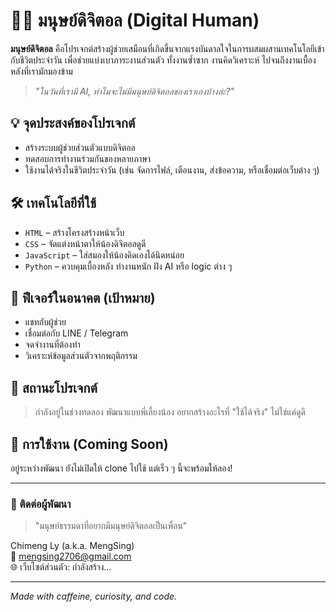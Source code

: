 # 👨‍💻 มนุษย์ดิจิตอล (Digital Human)

**มนุษย์ดิจิตอล** คือโปรเจกต์สร้างผู้ช่วยเสมือนที่เกิดขึ้นจากแรงบันดาลใจในการผสมผสานเทคโนโลยีเข้ากับชีวิตประจำวัน เพื่อช่วยแบ่งเบาภาระงานส่วนตัว ทั้งงานซ้ำซาก งานคิดวิเคราะห์ ไปจนถึงงานเบื้องหลังที่เรามักมองข้าม

> *"ในวันที่เรามี AI, ทำไมจะไม่มีมนุษย์ดิจิตอลของเราเองบ้างล่ะ?"*

## 💡 จุดประสงค์ของโปรเจกต์
- สร้างระบบผู้ช่วยส่วนตัวแบบดิจิตอล
- ทดสอบการทำงานร่วมกันของหลายภาษา
- ใช้งานได้จริงในชีวิตประจำวัน (เช่น จัดการไฟล์, เตือนงาน, ส่งข้อความ, หรือเชื่อมต่อเว็บต่าง ๆ)

## 🛠️ เทคโนโลยีที่ใช้
- `HTML` – สร้างโครงสร้างหน้าเว็บ
- `CSS` – จัดแต่งหน้าตาให้น้องดิจิตอลดูดี
- `JavaScript` – ใส่สมองให้น้องคิดเองได้นิดหน่อย
- `Python` – ควบคุมเบื้องหลัง ทำงานหนัก ฝัง AI หรือ logic ต่าง ๆ

## 🚀 ฟีเจอร์ในอนาคต (เป้าหมาย)
- แชทกับผู้ช่วย
- เชื่อมต่อกับ LINE / Telegram
- จดจำงานที่ต้องทำ
- วิเคราะห์ข้อมูลส่วนตัวจากพฤติกรรม

## 🧪 สถานะโปรเจกต์
> กำลังอยู่ในช่วงทดลอง พัฒนาแบบพี่เลี้ยงน้อง อยากสร้างอะไรที่ "ใช้ได้จริง" ไม่ใช่แค่ดูดี

## 📂 การใช้งาน (Coming Soon)
อยู่ระหว่างพัฒนา ยังไม่เปิดให้ clone ไปใช้ แต่เร็ว ๆ นี้จะพร้อมให้ลอง!

---

### 💬 ติดต่อผู้พัฒนา
> "มนุษย์ธรรมดาที่อยากมีมนุษย์ดิจิตอลเป็นเพื่อน"

Chimeng Ly (a.k.a. MengSing)  
📧 mengsing2706@gmail.com  
🌐 เว็บไซต์ส่วนตัว: กำลังสร้าง...

---

*Made with caffeine, curiosity, and code.*
